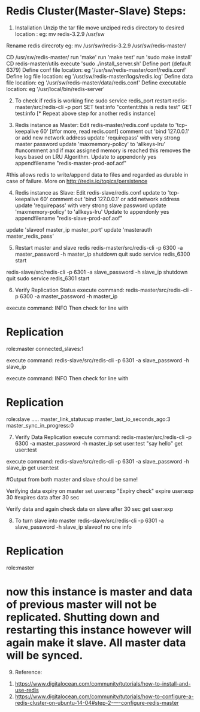 # Redis Cluster(Master-Slave) Steps:

1) Installation 
Unzip the tar file
move unziped redis directory to desired location : 
eg: mv redis-3.2.9 /usr/sw

Rename redis direcroty 
eg: mv /usr/sw/redis-3.2.9 /usr/sw/redis-master/

CD /usr/sw/redis-master/
run 'make'
run 'make test'
run 'sudo make install'
CD redis-master/utils
execute 'sudo ./install_server.sh'
Define port (default 6379)
Define conf file location: eg '/usr/sw/redis-master/conf/redis.conf'
Define log file location: eg '/usr/sw/redis-master/logs/redis.log'
Define data file location: eg '/usr/sw/redis-master/data/redis.conf'
Define executable location: eg '/usr/local/bin/redis-server'

2) To check if redis is working fine
sudo service redis_port restart
redis-master/src/redis-cli -p port
SET test:info "content:this is redis test"
GET test:info
[* Repeat above step for another redis instance]

3) Redis instance as Master:
Edit redis-master/redis.conf
update to 'tcp-keepalive 60'  [#for more, read redis.conf]
comment out 'bind 127.0.0.1' or add new network address
update 'requirepass' with very strong master password
update 'maxmemory-policy' to 'allkeys-lru' 
#uncomment and if max assigned memory is reached this removes the keys based on LRU Algorithm.
Update to
 appendonly yes
appendfilename "redis-master-prod-aof.aof"

#this allows redis to write/append data to files and regarded as durable in case  of failure. More on http://redis.io/topics/persistence

4) Redis instance as Slave:
Edit redis-slave/redis.conf
update to 'tcp-keepalive 60'
comment out 'bind 127.0.0.1' or add network address
update 'requirepass' with very strong slave password
update 'maxmemory-policy' to 'allkeys-lru'
Update to
appendonly yes
appendfilename "redis-slave-prod-aof.aof"

update 'slaveof master_ip master_port'
update 'masterauth master_redis_pass'

5) Restart master and slave redis
redis-master/src/redis-cli -p 6300 -a master_password -h master_ip
shutdown
quit 
sudo service redis_6300 start

redis-slave/src/redis-cli -p 6301 -a slave_password -h slave_ip
shutdown
quit
sudo service redis_6301 start

6) Verify Replication Status
execute command:
redis-master/src/redis-cli -p 6300 -a master_password -h master_ip

execute command: INFO
Then check for line with
# Replication
role:master
connected_slaves:1

execute command:
redis-slave/src/redis-cli -p 6301 -a slave_password -h slave_ip

execute command: INFO
Then check for line with
# Replication
role:slave
.....
master_link_status:up
master_last_io_seconds_ago:3
master_sync_in_progress:0

7) Verify Data Replication
execute command: 
redis-master/src/redis-cli -p 6300 -a master_password -h master_ip
set user:test "say hello"
get user:test

execute command: 
redis-slave/src/redis-cli -p 6301 -a slave_password -h slave_ip
get user:test

#Output from both master and slave should be same!

Verifying data expiry on master
set user:exp "Expiry check"
expire user:exp 30    #expires data after 30 sec

Verify data and again check data on slave after 30 sec
get user:exp

8) To turn slave into master
redis-slave/src/redis-cli -p 6301 -a slave_password -h slave_ip
slaveof no one
info
# Replication
role:master

# now this instance is master and data of previous master will not be replicated. Shutting down and restarting this instance however will again make it slave. All master data will be synced.


9) Reference:
1. https://www.digitalocean.com/community/tutorials/how-to-install-and-use-redis
2. https://www.digitalocean.com/community/tutorials/how-to-configure-a-redis-cluster-on-ubuntu-14-04#step-2-—-configure-redis-master